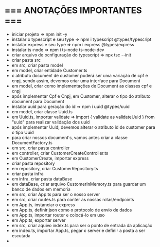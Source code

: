 # === ANOTAÇÕES IMPORTANTES ===

- iniciar projeto => npm init -y
- instalar o typescript e seu type => npm i typescript @types/typescript
- instalar express e seu type => npm i express @types/express
- instalar ts-node => npm i ts-node ts-node-dev
- criar arquivo de ocnfiguração do typescript => npx tsc --init
- criar pasta src
- em src, criar pasta model
- em model, criar entidade Customer.ts
- o atributo document de customer poderá ser uma variação de cpf e cnpj, sendo assim, devemos criar uma interface para Document
- em model, criar como implementações de Document as classes cpf e cnpj
- após implementar Cpf e Cnpj, em Customer, alterar o tipo do atributo document para Document
- instalar uuid para geração do id => npm i uuid @types/uuid
- em model, criar classe Uuid.ts
- em Uuid.ts, importar validate => import { validate as validateUuid } from "uuid" para realizar validação dos uuid
- após implementar Uuid, devemos alterar o atributo id de customer para o tipo Uuid
- para criar nossos document's, vamos antes criar a classe DocumentFactory.ts
- em src, criar pasta controller
- em controller, criar CustomerCreateController.ts
- em CustomerCreate, importar express
- criar pasta repository
- em repository, criar CustomerRepository.ts
- criar pasta infra
- em infra, criar pasta dataBase
- em dataBase, criar arquivo CustomerInMemory.ts para guardar um banco de dados em memoria
- em src, criar App.ts para ser o nosso server
- em src, criar routes.ts para conter as nossas rotas/endpoints
- em App.ts, instanciar o express
- em App.ts, definir json como o protocolo de envio de dados
- em App.ts, importar router e colocá-lo em uso
- em App.ts, exportar server
- em src, criar aquivo index.ts para ser o ponto de entrada da aplicação
- em index.ts, importar App.ts, pegar o server e definir a posta a ser escutada
- 
